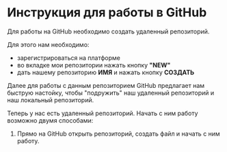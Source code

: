 # Инструкция для работы в GitHub
Для работы на GitHub необходимо создать удаленный репозиторий.

Для этого нам необходимо:
- зарегистрироваться на платформе
- во вкладке мои репозитории нажать кнопку __"NEW"__
- дать нашему репозиторию __ИМЯ__ и нажать кнопку __СОЗДАТЬ__


Далее для работы с данным репозиторием GitHub предлагает нам быструю настойку, чтобы "подружить" наш удаленный репозиторий и наш локальный репозиторий.


Теперь у нас есть удаленный репозиторий. Начать с ним работу возможно двумя способами:

1) Прямо на GitHub открыть репозиторий, создать файл и начать с ним работу.